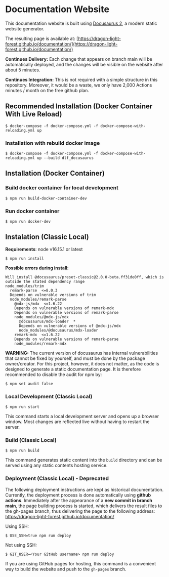 # Documentation Website

This documentation website is built using [Docusaurus 2](https://docusaurus.io/), a modern static website generator.

The resulting page is available at: [https://dragon-light-forest.github.io/documentation/](https://dragon-light-forest.github.io/documentation/)

**Continues Delivery:** Each change that appears on branch main will be automatically deployed, and the changes will be visible on the website after about 5 minutes.

**Continues Integration:** This is not required with a simple structure in this repository. Moreover, it would be a waste, we only have 2,000 Actions minutes / month on the free github plan.

## Recommended Installation (Docker Container With Live Reload)

```
$ docker-compose -f docker-compose.yml -f docker-compose-with-reloading.yml up
```

### Installation with rebuild docker image

```
$ docker-compose -f docker-compose.yml -f docker-compose-with-reloading.yml up --build dlf_docusaurus
```

## Installation (Docker Container)

### Build docker container for local development

```
$ npm run build-docker-container-dev
```

### Run docker container

```
$ npm run docker-dev
```

## Instalation (Classic Local)

**Requirements**: node v16.15.1 or latest

```
$ npm run install
```

**Possible errors during install:**

```
Will install @docusaurus/preset-classic@2.0.0-beta.ff31de0ff, which is outside the stated dependency range
node_modules/trim
  remark-parse  <=8.0.3
  Depends on vulnerable versions of trim
  node_modules/remark-parse
    @mdx-js/mdx  <=1.6.22
    Depends on vulnerable versions of remark-mdx
    Depends on vulnerable versions of remark-parse
    node_modules/@mdx-js/mdx
      @docusaurus/mdx-loader  *
      Depends on vulnerable versions of @mdx-js/mdx
      node_modules/@docusaurus/mdx-loader
    remark-mdx  <=1.6.22
    Depends on vulnerable versions of remark-parse
    node_modules/remark-mdx
```

**WARNING:** The current version of docusaurus has internal vulnerabilities that cannot be fixed by yourself, and must be done by the package owner/creator. For this project, however, it does not matter, as the code is designed to generate a static documentation page. It is therefore recommended to disable the audit for npm by:

```
$ npm set audit false
```

### Local Development (Classic Local)

```
$ npm run start
```

This command starts a local development server and opens up a browser window. Most changes are reflected live without having to restart the server.

### Build (Classic Local)

```
$ npm run build
```

This command generates static content into the `build` directory and can be served using any static contents hosting service.

### Deployment (Classic Local) - Deprecated

The following deployment instructions are kept as historical documentation. Currently, the deployment process is done automatically using **github actions**. Immediately after the appearance of a **new commit in branch main**, the page building process is started, which delivers the result files to the gh-pages branch, thus delivering the page to the following address: https://dragon-light-forest.github.io/documentation/

Using SSH:

```
$ USE_SSH=true npm run deploy
```

Not using SSH:

```
$ GIT_USER=<Your GitHub username> npm run deploy
```

If you are using GitHub pages for hosting, this command is a convenient way to build the website and push to the `gh-pages` branch.
